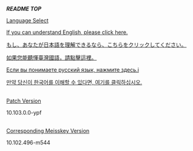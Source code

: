 ***README TOP***

<u>Language Select</u>

[If you can understand English, please click here.](README_EN.html)

[もし、あなたが日本語を理解できるなら、こちらをクリックしてください。](README_JA.html)

[如果您能聽懂臺灣國語，請點擊這裡。](README_ZH.html)

[Если вы понимаете русский язык, нажмите здесь.i](README_RU.html)

[만약 당신이 한국어를 이해할 수 있다면, 여기를 클릭하십시오.](README_KO.html)

<br>
<u>Patch Version</u>

10.103.0.0-ypf

<br>
<u>Corresponding Meisskey Version</u>

10.102.496-m544
